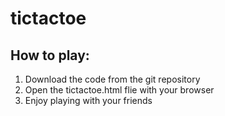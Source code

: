 # tictactoe

## How to play:



1. Download the code from the git repository
2. Open the tictactoe.html flie with your browser
3. Enjoy playing with your friends
